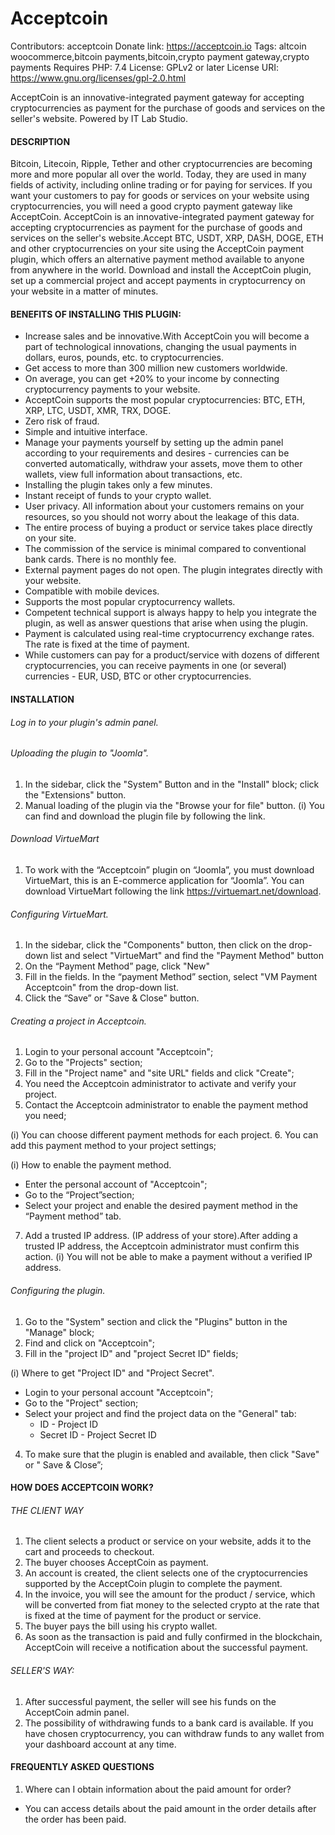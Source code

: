 # Acceptcoin

Contributors: acceptcoin
Donate link: https://acceptcoin.io
Tags: altcoin woocommerce,bitcoin payments,bitcoin,crypto payment gateway,crypto payments
Requires PHP: 7.4
License: GPLv2 or later
License URI: https://www.gnu.org/licenses/gpl-2.0.html

AcceptCoin is an innovative-integrated payment gateway for accepting cryptocurrencies as payment for the purchase of goods and services on the seller's website. Powered by IT Lab Studio.

#### DESCRIPTION

Bitcoin, Litecoin, Ripple, Tether and other cryptocurrencies are becoming more and more popular
all over the world. Today, they are used in many fields of activity, including online trading or for paying for services.
If you want your customers to pay for goods or services on your website using cryptocurrencies, you will need a good crypto payment gateway like AcceptCoin.
AcceptCoin is an innovative-integrated payment gateway for accepting cryptocurrencies as payment for the purchase of
goods and services on the seller's website.Accept BTC, USDT, XRP, DASH, DOGE, ETH and other cryptocurrencies on your site
using the AcceptCoin payment plugin, which offers an alternative payment method available to anyone from anywhere in the world.
Download and install the AcceptCoin plugin, set up a commercial project and accept payments in cryptocurrency on your website in a matter of minutes.

#### BENEFITS OF INSTALLING THIS PLUGIN:

- Increase sales and be innovative.With AcceptCoin you will become a part of technological innovations, changing the usual payments in dollars, euros, pounds, etc. to cryptocurrencies.
- Get access to more than 300 million new customers worldwide.
- On average, you can get +20% to your income by connecting cryptocurrency payments to your website.
- AcceptCoin supports the most popular cryptocurrencies: BTC, ETH, XRP, LTC, USDT, XMR, TRX, DOGE.
- Zero risk of fraud.
- Simple and intuitive interface.
- Manage your payments yourself by setting up the admin panel according to your requirements and desires - currencies can be converted automatically, withdraw your assets, move them to other wallets, view full information about transactions, etc.
- Installing the plugin takes only a few minutes.
- Instant receipt of funds to your crypto wallet.
- User privacy. All information about your customers remains on your resources, so you should not worry about the leakage of this data.
- The entire process of buying a product or service takes place directly on your site.
- The commission of the service is minimal compared to conventional bank cards. There is no monthly fee.
- External payment pages do not open. The plugin integrates directly with your website.
- Compatible with mobile devices.
- Supports the most popular cryptocurrency wallets.
- Competent technical support is always happy to help you integrate the plugin, as well as answer questions that arise when using the plugin.
- Payment is calculated using real-time cryptocurrency exchange rates. The rate is fixed at the time of payment.
- While customers can pay for a product/service with dozens of different cryptocurrencies, you can receive payments in one (or several) currencies - EUR, USD, BTC or other cryptocurrencies.

#### INSTALLATION

###### Log in to your plugin's admin panel.

###### Uploading the plugin to "Joomla".
1. In the sidebar, click the "System" Button and in the "Install" block; click the "Extensions" button.
2. Manual loading of the plugin via the "Browse your for file" button.
   (і) You can find and download the plugin file by following the link.

###### Download VirtueMart
1. To work with the “Acceptcoin” plugin on “Joomla”, you must download VirtueMart, this is an E-commerce application for “Joomla”. You can download VirtueMart following the link https://virtuemart.net/download.

###### Configuring VirtueMart.
1. In the sidebar, click the "Components" button, then click on the drop-down list and select "VirtueMart" and find the "Payment Method" button
2. On the “Payment Method” page, click "New"
3. Fill in the fields. In the “payment Method” section, select "VM Payment Acceptcoin" from the drop-down list.
4. Click the “Save” or "Save & Close" button.

###### Creating a project in Acceptcoin.

1. Login to your personal account "Acceptcoin";
2. Go to the "Projects" section;
3. Fill in the "Project name" and "site URL" fields and click "Create";
4. You need the Acceptcoin administrator to activate and verify your project.
5. Contact the Acceptcoin administrator to enable the payment method you need;
   
(і) You can choose different payment methods for each project.
6. You can add this payment method to your project settings;

(і) How to enable the payment method.
- Enter the personal account of "Acceptcoin";
- Go to the “Project”section;
- Select your project and enable the desired payment method in the “Payment method” tab.
7. Add a trusted IP address. (IP address of your store).After adding a trusted IP address, the Acceptcoin administrator must confirm this action.
   (і) You will not be able to make a payment without a verified IP address.

###### Configuring the plugin.
1. Go to the "System" section and click the "Plugins" button in the "Manage" block;
2. Find and click on "Acceptcoin";
3. Fill in the "project ID" and "project Secret ID" fields;

(і) Where to get "Project ID" and "Project Secret".

- Login to your personal account "Acceptcoin";
- Go to the "Project" section;
- Select your project and find the project data on the "General" tab:
  - ID - Project ID
  - Secret ID - Project Secret ID

4. To make sure that the plugin is enabled and available, then click "Save" or " Save & Close”;


#### HOW DOES ACCEPTCOIN WORK?

###### THE CLIENT WAY

1. The client selects a product or service on your website, adds it to the cart and proceeds to checkout.
2. The buyer chooses AcceptCoin as payment.
3. An account is created, the client selects one of the cryptocurrencies supported by the AcceptCoin plugin to complete the payment.
4. In the invoice, you will see the amount for the product / service, which will be converted from fiat money to the selected crypto at the rate that is fixed at the time of payment for the product or service.
5. The buyer pays the bill using his crypto wallet.
6. As soon as the transaction is paid and fully confirmed in the blockchain, AcceptCoin will receive a notification about the successful payment.

###### SELLER'S WAY:

1. After successful payment, the seller will see his funds on the AcceptCoin admin panel.
2. The possibility of withdrawing funds to a bank card is available. If you have chosen cryptocurrency, you can withdraw funds to any wallet from your dashboard account at any time.

#### FREQUENTLY ASKED QUESTIONS

1. Where can I obtain information about the paid amount for order?
- You can access details about the paid amount in the order details after the order has been paid.
